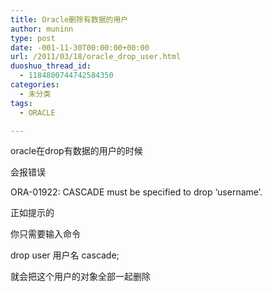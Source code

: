 ```yaml
---
title: Oracle删除有数据的用户
author: muninn
type: post
date: -001-11-30T00:00:00+00:00
url: /2011/03/18/oracle_drop_user.html
duoshuo_thread_id:
  - 1184800744742584350
categories:
  - 未分类
tags:
  - ORACLE

---
```

oracle在drop有数据的用户的时候

会报错误

ORA-01922: CASCADE must be specified to drop &#8216;username&#8217;.

正如提示的

你只需要输入命令

drop user 用户名 cascade;

就会把这个用户的对象全部一起删除